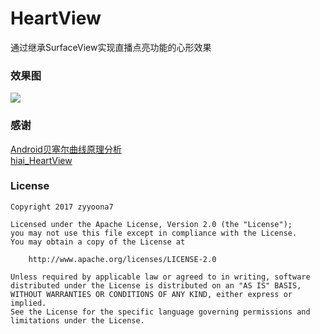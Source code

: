 # HeartView

通过继承SurfaceView实现直播点亮功能的心形效果

### 效果图
![](https://github.com/zyyoona7/HeartView/blob/master/images/heart_view.gif)

### 感谢
[Android贝塞尔曲线原理分析](http://www.qingpingshan.com/rjbc/az/273144.html)<br>
[hiai_HeartView](https://github.com/hiai/hiai_HeartView)

### License
```
Copyright 2017 zyyoona7

Licensed under the Apache License, Version 2.0 (the "License");
you may not use this file except in compliance with the License.
You may obtain a copy of the License at

    http://www.apache.org/licenses/LICENSE-2.0

Unless required by applicable law or agreed to in writing, software
distributed under the License is distributed on an "AS IS" BASIS,
WITHOUT WARRANTIES OR CONDITIONS OF ANY KIND, either express or implied.
See the License for the specific language governing permissions and
limitations under the License.
```
